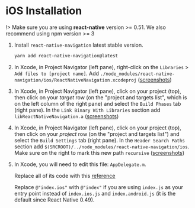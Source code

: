 # iOS Installation

!> Make sure you are using **react-native** version >= 0.51. We also recommend using npm version >= 3

1. Install `react-native-navigation` latest stable version.

    ```sh
    yarn add react-native-navigation@latest
    ```

2. In Xcode, in Project Navigator (left pane), right-click on the `Libraries` > `Add files to [project name]`. Add `./node_modules/react-native-navigation/ios/ReactNativeNavigation.xcodeproj` ([screenshots](https://facebook.github.io/react-native/docs/0.54/linking-libraries-ios.html#step-1-1))

3. In Xcode, in Project Navigator (left pane), click on your project (top), then click on your *target* row (on the "project and targets list", which is on the left column of the right pane) and select the `Build Phases` tab (right pane). In the `Link Binary With Libraries` section add `libReactNativeNavigation.a` ([screenshots](https://facebook.github.io/react-native/docs/0.54/linking-libraries-ios.html#step-2-1))

4. In Xcode, in Project Navigator (left pane), click on your project (top), then click on your *project* row (on the "project and targets list") and select the `Build Settings` tab (right pane). In the `Header Search Paths` section add `$(SRCROOT)/../node_modules/react-native-navigation/ios`. Make sure on the right to mark this new path `recursive` ([screenshots](https://facebook.github.io/react-native/docs/0.54/linking-libraries-ios.html#step-3))

5. In Xcode, you will need to edit this file: `AppDelegate.m`. 

    Replace all of its code with this [reference](https://github.com/wix/react-native-navigation/blob/master/example/ios/example/AppDelegate.m)

    Replace `@"index.ios"` with `@"index"` if you are using `index.js` as your entry point instead of `index.ios.js` and `index.android.js` (it is the default since React Native 0.49).
